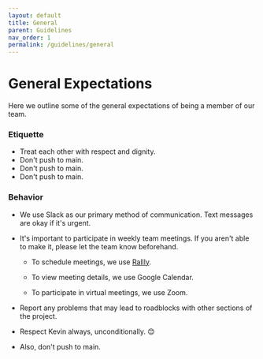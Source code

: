 ```yaml
---
layout: default
title: General
parent: Guidelines
nav_order: 1
permalink: /guidelines/general
---
```


# General Expectations

Here we outline some of the general expectations of being a member of our team.

### Etiquette

- Treat each other with respect and dignity.
- Don't push to main.
- Don't push to main.
- Don't push to main.

### Behavior

- We use Slack as our primary method of communication. Text messages are okay if it's urgent.

- It's important to participate in weekly team meetings.  If you aren't able to make it, please let the team know beforehand.

    - To schedule meetings, we use [Rallly](https://rallly.co/).

    - To view meeting details, we use Google Calendar.

    - To participate in virtual meetings, we use Zoom.

- Report any problems that may lead to roadblocks with other sections of the project.

- Respect Kevin always, unconditionally. 😊

- Also, don't push to main.

